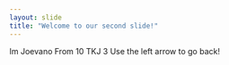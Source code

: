 ```yaml
---
layout: slide
title: "Welcome to our second slide!"
---
```

Im Joevano From 10 TKJ 3
Use the left arrow to go back!
